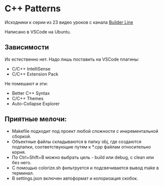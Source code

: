 # C++ Patterns

Исходники к серии из 23 видео уроков с канала [Builder Line](https://www.youtube.com/channel/UC-1Y9UDgr-vlNyEP8u5H2jA)

Написано в VSCode на Ubuntu.

## Зависимости

Их естественно нет. Надо лишь поставить на VSCode плагины:

- C/C++ IntelliSense
- C/C++ Extension Pack

Не помешают и эти:

- Better C++ Syntax
- C/C++ Themes
- Auto-Collapse Explorer

## Приятные мелочи:

- Makefile подходит под проект любой сложности с инкрементальной сборкой.
- Объектные файлы складываются в папку obj, где создаются подпапки, соответствующие путям к \*.cpp файлам относительно корня.
- По Ctrl+Shift+B можно выбрать цель - build или debug, с clean или без него.
- С помощью colorize.sh фильтруется и подсвечивается вывод make в терминал.
- В settings.json включен автоформат и колоризация скобок.
